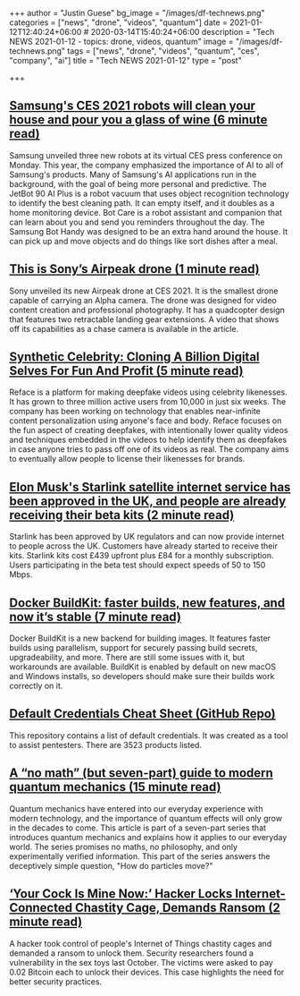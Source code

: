 +++
author = "Justin Guese"
bg_image = "/images/df-technews.png"
categories = ["news", "drone", "videos", "quantum"]
date = 2021-01-12T12:40:24+06:00 # 2020-03-14T15:40:24+06:00
description = "Tech NEWS 2021-01-12 - topics: drone, videos, quantum"
image = "/images/df-technews.png"
tags = ["news", "drone", "videos", "quantum", "ces", "company", "ai"]
title = "Tech NEWS 2021-01-12"
type = "post"

+++

## [Samsung's CES 2021 robots will clean your house and pour you a glass of wine (6 minute read)](https://www.cnet.com/news/samsung-ces-2021-robots-will-clean-your-house-and-pour-you-a-glass-of-wine//1/01000176f647fbab-4cd9c7ce-b35c-4879-9846-981262d0f7b3-000000/cfVFq_kXY_s_YYSNDD0nPo6I_lkp0wJnCbg-PwZ9gZ0=175)

Samsung unveiled three new robots at its virtual CES press conference on Monday. This year, the company emphasized the importance of AI to all of Samsung's products. Many of Samsung's AI applications run in the background, with the goal of being more personal and predictive. The JetBot 90 AI Plus is a robot vacuum that uses object recognition technology to identify the best cleaning path. It can empty itself, and it doubles as a home monitoring device. Bot Care is a robot assistant and companion that can learn about you and send you reminders throughout the day. The Samsung Bot Handy was designed to be an extra hand around the house. It can pick up and move objects and do things like sort dishes after a meal.

## [This is Sony’s Airpeak drone (1 minute read)](https://www.theverge.com/2021/1/11/22225758/sony-airpeak-drone-alpha-photography-cameras-ces-2021-announcement/1/01000176f647fbab-4cd9c7ce-b35c-4879-9846-981262d0f7b3-000000/Oi2-qPyZQUtaly-5oTJp7x_YaefZl2z8JbW8kv6FfaM=175)

Sony unveiled its new Airpeak drone at CES 2021. It is the smallest drone capable of carrying an Alpha camera. The drone was designed for video content creation and professional photography. It has a quadcopter design that features two retractable landing gear extensions. A video that shows off its capabilities as a chase camera is available in the article.

## [Synthetic Celebrity: Cloning A Billion Digital Selves For Fun And Profit (5 minute read)](https://www.forbes.com/sites/johnkoetsier/2021/01/11/synthetic-celebrity-cloning-a-billion-digital-selves-for-fun-and-profit/?sh=2365817c29d2/1/01000176f647fbab-4cd9c7ce-b35c-4879-9846-981262d0f7b3-000000/wso2O_smoK0CSv-2bSPU21hiKU_ji8RsEE8s4y7EJto=175)

Reface is a platform for making deepfake videos using celebrity likenesses. It has grown to three million active users from 10,000 in just six weeks. The company has been working on technology that enables near-infinite content personalization using anyone's face and body. Reface focuses on the fun aspect of creating deepfakes, with intentionally lower quality videos and techniques embedded in the videos to help identify them as deepfakes in case anyone tries to pass off one of its videos as real. The company aims to eventually allow people to license their likenesses for brands.

## [Elon Musk's Starlink satellite internet service has been approved in the UK, and people are already receiving their beta kits (2 minute read)](https://www.businessinsider.com/starlink-beta-uk-elon-musk-spacex-satellite-broadband-2021-1/1/01000176f647fbab-4cd9c7ce-b35c-4879-9846-981262d0f7b3-000000/aajwQQVhOBYJDo6EG4ftQblHc3csvhJ2ueLiOp8WLIo=175)

Starlink has been approved by UK regulators and can now provide internet to people across the UK. Customers have already started to receive their kits. Starlink kits cost £439 upfront plus £84 for a monthly subscription. Users participating in the beta test should expect speeds of 50 to 150 Mbps.

## [Docker BuildKit: faster builds, new features, and now it’s stable (7 minute read)](https://pythonspeed.com/articles/docker-buildkit//1/01000176f647fbab-4cd9c7ce-b35c-4879-9846-981262d0f7b3-000000/9BgxrU3Rmwq4GMrvLEnguM995onFa0im1MtXbKAgyCo=175)

Docker BuildKit is a new backend for building images. It features faster builds using parallelism, support for securely passing build secrets, upgradeability, and more. There are still some issues with it, but workarounds are available. BuildKit is enabled by default on new macOS and Windows installs, so developers should make sure their builds work correctly on it.

## [Default Credentials Cheat Sheet (GitHub Repo)](https://github.com/ihebski/DefaultCreds-cheat-sheet/1/01000176f647fbab-4cd9c7ce-b35c-4879-9846-981262d0f7b3-000000/bMe3LAwEvydCVfaTkaBpPWcUKasNQiYPywnIeAoIDwk=175)

This repository contains a list of default credentials. It was created as a tool to assist pentesters. There are 3523 products listed.

## [A “no math” (but seven-part) guide to modern quantum mechanics (15 minute read)](https://arstechnica.com/science/2021/01/the-curious-observers-guide-to-quantum-mechanics//1/01000176f647fbab-4cd9c7ce-b35c-4879-9846-981262d0f7b3-000000/nJMnkt-c4zkNZYAmWUPEPd1dt51_L8vgGEMLz13j49s=175)

Quantum mechanics have entered into our everyday experience with modern technology, and the importance of quantum effects will only grow in the decades to come. This article is part of a seven-part series that introduces quantum mechanics and explains how it applies to our everyday world. The series promises no maths, no philosophy, and only experimentally verified information. This part of the series answers the deceptively simple question, "How do particles move?"

## [‘Your Cock Is Mine Now:’ Hacker Locks Internet-Connected Chastity Cage, Demands Ransom (2 minute read)](https://www.vice.com/en/article/m7apnn/your-cock-is-mine-now-hacker-locks-internet-connected-chastity-cage-demands-ransom/1/01000176f647fbab-4cd9c7ce-b35c-4879-9846-981262d0f7b3-000000/pcwsJ1tNE6F3jAZjWnukxLufPjrFczRq-oovjJELlx0=175)

A hacker took control of people's Internet of Things chastity cages and demanded a ransom to unlock them. Security researchers found a vulnerability in the sex toys last October. The victims were asked to pay 0.02 Bitcoin each to unlock their devices. This case highlights the need for better security practices.

